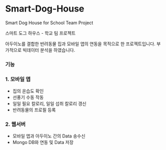 # Smart-Dog-House
Smart Dog House for School Team Project

스마트 도그 하우스 - 학교 팀 프로젝트

아두이노를 결합한 반려동물 집과 모바일 앱의 연동을 목적으로 한 프로젝트입니다. 부가적으로 빅데이터 분석을 하였습니다.

### 기능

### 1. 모바일 앱
- 집의 온습도 확인
- 선풍기 수동 작동
- 일일 필요 칼로리, 일일 섭취 칼로리 갱신
- 반려동물의 프로필 등록

### 2. 웹서버
- 모바일 앱과 아두이노 간의 Data 송수신
- Mongo DB와 연동 및 Data 저장





